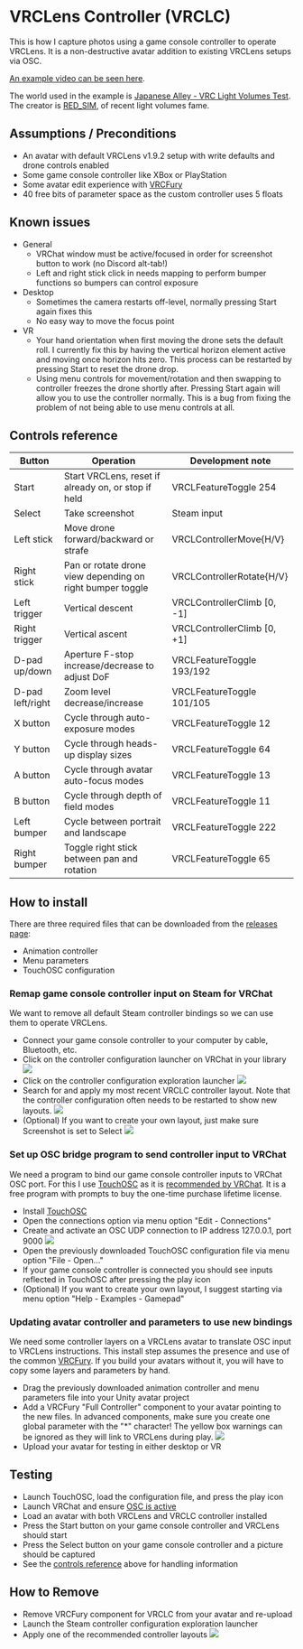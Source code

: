 # VRCLens Controller (VRCLC)

This is how I capture photos using a game console controller to operate VRCLens.
It is a non-destructive avatar addition to existing VRCLens setups via OSC.

[An example video can be seen here](https://cdn.m0b1.dev/vrclc/vrclc-demo-v1.0.mp4).

The world used in the example is [Japanese Alley - VRC Light Volumes Test](https://vrchat.com/home/world/wrld_af756ca8-30ee-41a4-b304-2207ebf79db9/info).
The creator is [RED_SIM](https://sim.red/), of recent light volumes fame.

## Assumptions / Preconditions

- An avatar with default VRCLens v1.9.2 setup with write defaults and drone controls enabled
- Some game console controller like XBox or PlayStation
- Some avatar edit experience with [VRCFury](https://vrcfury.com/)
- 40 free bits of parameter space as the custom controller uses 5 floats

## Known issues

- General
  - VRChat window must be active/focused in order for screenshot button to work (no Discord alt-tab!)
  - Left and right stick click in needs mapping to perform bumper functions so bumpers can control exposure
- Desktop
  - Sometimes the camera restarts off-level, normally pressing Start again fixes this
  - No easy way to move the focus point
- VR
  - Your hand orientation when first moving the drone sets the default roll.
  I currently fix this by having the vertical horizon element active and moving once horizon hits zero.
  This process can be restarted by pressing Start to reset the drone drop.
  - Using menu controls for movement/rotation and then swapping to controller freezes the drone shortly after.
  Pressing Start again will allow you to use the controller normally.
  This is a bug from fixing the problem of not being able to use menu controls at all.

## Controls reference

| Button           | Operation                                                 | Development note            |
|------------------|-----------------------------------------------------------|-----------------------------|
| Start            | Start VRCLens, reset if already on, or stop if held       | VRCLFeatureToggle 254       |
| Select           | Take screenshot                                           | Steam input                 |
| Left stick       | Move drone forward/backward or strafe                     | VRCLControllerMove{H/V}     |
| Right stick      | Pan or rotate drone view depending on right bumper toggle | VRCLControllerRotate{H/V}   |
| Left trigger     | Vertical descent                                          | VRCLControllerClimb [0, -1] |
| Right trigger    | Vertical ascent                                           | VRCLControllerClimb [0, +1] |
| D-pad up/down    | Aperture F-stop increase/decrease to adjust DoF           | VRCLFeatureToggle 193/192   |
| D-pad left/right | Zoom level decrease/increase                              | VRCLFeatureToggle 101/105   |
| X button         | Cycle through auto-exposure modes                         | VRCLFeatureToggle 12        |
| Y button         | Cycle through heads-up display sizes                      | VRCLFeatureToggle 64        |
| A button         | Cycle through avatar auto-focus modes                     | VRCLFeatureToggle 13        |
| B button         | Cycle through depth of field modes                        | VRCLFeatureToggle 11        |
| Left bumper      | Cycle between portrait and landscape                      | VRCLFeatureToggle 222       |
| Right bumper     | Toggle right stick between pan and rotation               | VRCLFeatureToggle 65        |

## How to install

There are three required files that can be downloaded from the [releases page](https://m0b1.dev/git/vrclc/releases):
- Animation controller
- Menu parameters
- TouchOSC configuration

### Remap game console controller input on Steam for VRChat

We want to remove all default Steam controller bindings so we can use them to operate VRCLens.

- Connect your game console controller to your computer by cable, Bluetooth, etc.
- Click on the controller configuration launcher on VRChat in your library
![](./screenshots/launch-controller-configuration.png)
- Click on the controller configuration exploration launcher
![](./screenshots/launch-controller-profile-search.png)
- Search for and apply my most recent VRCLC controller layout.
Note that the controller configuration often needs to be restarted to show new layouts.
![](./screenshots/search-for-vrclc-configuration.png)
- (Optional) If you want to create your own layout, just make sure Screenshot is set to Select
![](./screenshots/controller-layout-example.png)

### Set up OSC bridge program to send controller input to VRChat

We need a program to bind our game console controller inputs to VRChat OSC port.
For this I use [TouchOSC](https://hexler.net/touchosc) as it is [recommended by VRChat](https://docs.vrchat.com/docs/osc-overview#standalone-programs).
It is a free program with prompts to buy the one-time purchase lifetime license.

- Install [TouchOSC](https://hexler.net/touchosc#get)
- Open the connections option via menu option "Edit - Connections"
- Create and activate an OSC UDP connection to IP address 127.0.0.1, port 9000
![](./screenshots/touchosc-connection.png)
- Open the previously downloaded TouchOSC configuration file via menu option "File - Open..."
- If your game console controller is connected you should see inputs reflected in TouchOSC after pressing the play icon
- (Optional) If you want to create your own layout, I suggest starting via menu option "Help - Examples - Gamepad"

### Updating avatar controller and parameters to use new bindings

We need some controller layers on a VRCLens avatar to translate OSC input to VRCLens instructions.
This install step assumes the presence and use of the common [VRCFury](https://vrcfury.com/).
If you build your avatars without it, you will have to copy some layers and parameters by hand.

- Drag the previously downloaded animation controller and menu parameters file into your Unity avatar project
- Add a VRCFury "Full Controller" component to your avatar pointing to the new files.
In advanced components, make sure you create one global parameter with the "*" character!
The yellow box warnings can be ignored as they will link to VRCLens during play.
![](./screenshots/vrcfury-controller.png)
- Upload your avatar for testing in either desktop or VR

## Testing

- Launch TouchOSC, load the configuration file, and press the play icon
- Launch VRChat and ensure [OSC is active](https://docs.vrchat.com/docs/osc-overview#enabling-it)
- Load an avatar with both VRCLens and VRCLC controller installed
- Press the Start button on your game console controller and VRCLens should start
- Press the Select button on your game console controller and a picture should be captured
- See the [controls reference](#controls-reference) above for handling information

## How to Remove

- Remove VRCFury component for VRCLC from your avatar and re-upload
- Launch the Steam controller configuration exploration launcher
- Apply one of the recommended controller layouts
![](./screenshots/controller-recommended-layouts.png)
